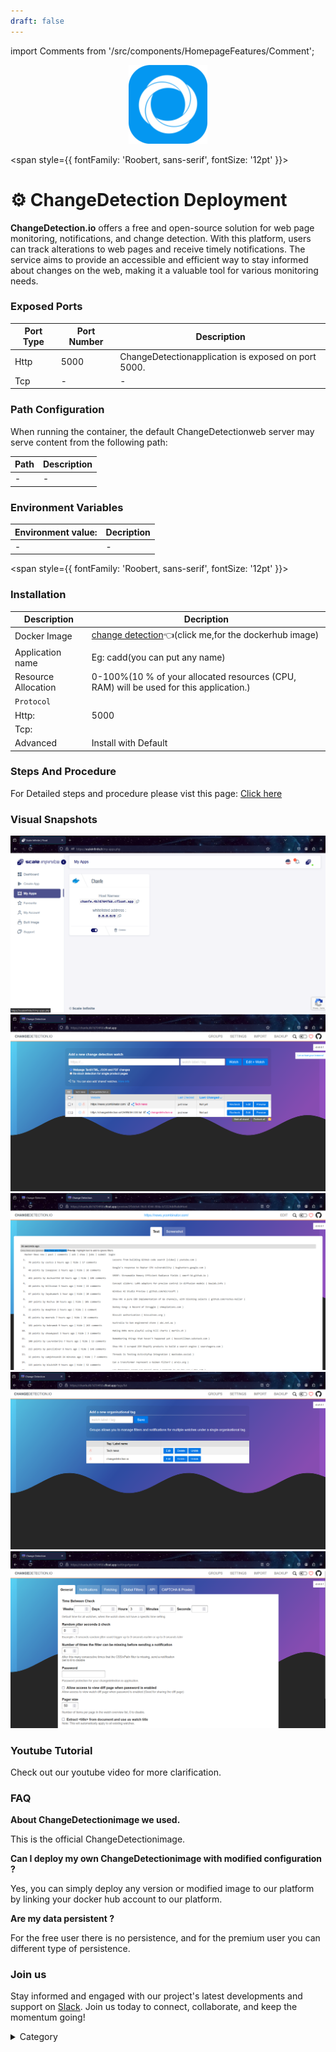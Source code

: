 ```yaml
---
draft: false
---
```

import Comments from '/src/components/HomepageFeatures/Comment';

<p align="center">
  <img src="/img/aac.png" alt="Alt Text" width="25%"/>
</p> 


<span style={{ fontFamily: 'Roobert, sans-serif', fontSize: '12pt' }}>

# ⚙️ ChangeDetection Deployment

**ChangeDetection.io** offers a free and open-source solution for web page monitoring, notifications, and change detection. With this platform, users can track alterations to web pages and receive timely notifications. The service aims to provide an accessible and efficient way to stay informed about changes on the web, making it a valuable tool for various monitoring needs.


### Exposed Ports

| Port Type | Port Number | Description                               |
| --------- | ----------- | ----------------------------------------- |
| Http      | 5000          | ChangeDetectionapplication is exposed on port 5000.  |
| Tcp       | -           | -             |

### Path Configuration

When running the container, the default ChangeDetectionweb server may serve content from the following path:

| Path                            | Description                                     |
| ------------------------------- | ----------------------------------------------- |
| -   | - |


### Environment Variables


|   **Environment value:**          | Decription                                                                                                               | 
| --------------------- | ------                                                                                                                   | 
|-       |  -                              |

</span>


<span style={{ fontFamily: 'Roobert, sans-serif', fontSize: '12pt' }}>

### Installation

|  Description          | Decription                                                                                                               | 
| --------------------- | ------                                                                                                                   | 
| Docker Image          |   [change detection](https://hub.docker.com/r/linuxserver/changedetection.io)👈(click me,for the dockerhub image)                       |
| Application name      |  Eg: cadd(you can put any name)                                                                                        | 
| Resource Allocation   |  0-100%(10 % of your allocated resources (CPU, RAM) will be used for this application.)                                  | 
| `Protocol`            |                                                                                                                          | 
|  Http:                | 5000                                                                                                                     |
|  Tcp:                 |                                                                                                                          | 
|    Advanced           |    Install with Default                                                                                                  |


### Steps And Procedure

For Detailed steps and procedure please vist this page: [Click here](https://techscaleinfinite.github.io/introduction/cloud-float/Steps%20and%20procedure)



### Visual Snapshots
![Alt Text](/img/c45.png)
![Alt Text](/img/c55.png)
![Alt Text](/img/c555.png)
![Alt Text](/img/c55555.png)
![Alt Text](/img/c555555.png)



### Youtube Tutorial&#x20;

Check out our youtube video for more clarification.



### FAQ

**About ChangeDetectionimage we used.**

This is the official ChangeDetectionimage.

**Can I deploy my own ChangeDetectionimage with modified configuration ?**

Yes, you can simply deploy any version or modified image to our platform by linking your docker hub account to our platform.

**Are my data persistent ?**

For the free user there is no persistence, and for the premium user you can different type of persistence.

### Join us

Stay informed and engaged with our project's latest developments and support on [Slack](https://app.slack.com/client/T04QS32JX6E/C04QKEWE146). Join us today to connect, collaborate, and keep the momentum going!

<details>

<summary>Category</summary>

Kubernetes, cloud computing, DevOps, cloud services, hosting platform, container orchestration, cloud infrastructure, cloud deployment, cloud management, cloud technology, cloud solutions, caddy

</details>

</span>



<Comments />